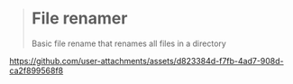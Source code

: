 ># File renamer
>Basic file rename that renames all files in a directory

https://github.com/user-attachments/assets/d823384d-f7fb-4ad7-908d-ca2f899568f8
